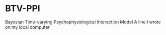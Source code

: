 # BTV-PPI
Bayesian Time-varying Psychophysiological Interaction Model
A line I wrote on my local computer 
